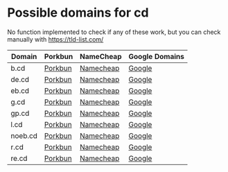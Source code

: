 # Possible domains for cd

No function implemented to check if any of these work, but you can check manually with https://tld-list.com/

| Domain | Porkbun | NameCheap | Google Domains |
|---|---|---|---|
| b.cd | [Porkbun](https://porkbun.com/checkout/search?prb=e814663da1&tlds=&idnLanguage=&search=search&q=b.cd) | [Namecheap](https://www.namecheap.com/domains/registration/results/?domain=b.cd) | [Google](https://domains.google.com/registrar/search?searchTerm=b.cd) |
| de.cd | [Porkbun](https://porkbun.com/checkout/search?prb=e814663da1&tlds=&idnLanguage=&search=search&q=de.cd) | [Namecheap](https://www.namecheap.com/domains/registration/results/?domain=de.cd) | [Google](https://domains.google.com/registrar/search?searchTerm=de.cd) |
| eb.cd | [Porkbun](https://porkbun.com/checkout/search?prb=e814663da1&tlds=&idnLanguage=&search=search&q=eb.cd) | [Namecheap](https://www.namecheap.com/domains/registration/results/?domain=eb.cd) | [Google](https://domains.google.com/registrar/search?searchTerm=eb.cd) |
| g.cd | [Porkbun](https://porkbun.com/checkout/search?prb=e814663da1&tlds=&idnLanguage=&search=search&q=g.cd) | [Namecheap](https://www.namecheap.com/domains/registration/results/?domain=g.cd) | [Google](https://domains.google.com/registrar/search?searchTerm=g.cd) |
| gp.cd | [Porkbun](https://porkbun.com/checkout/search?prb=e814663da1&tlds=&idnLanguage=&search=search&q=gp.cd) | [Namecheap](https://www.namecheap.com/domains/registration/results/?domain=gp.cd) | [Google](https://domains.google.com/registrar/search?searchTerm=gp.cd) |
| l.cd | [Porkbun](https://porkbun.com/checkout/search?prb=e814663da1&tlds=&idnLanguage=&search=search&q=l.cd) | [Namecheap](https://www.namecheap.com/domains/registration/results/?domain=l.cd) | [Google](https://domains.google.com/registrar/search?searchTerm=l.cd) |
| noeb.cd | [Porkbun](https://porkbun.com/checkout/search?prb=e814663da1&tlds=&idnLanguage=&search=search&q=noeb.cd) | [Namecheap](https://www.namecheap.com/domains/registration/results/?domain=noeb.cd) | [Google](https://domains.google.com/registrar/search?searchTerm=noeb.cd) |
| r.cd | [Porkbun](https://porkbun.com/checkout/search?prb=e814663da1&tlds=&idnLanguage=&search=search&q=r.cd) | [Namecheap](https://www.namecheap.com/domains/registration/results/?domain=r.cd) | [Google](https://domains.google.com/registrar/search?searchTerm=r.cd) |
| re.cd | [Porkbun](https://porkbun.com/checkout/search?prb=e814663da1&tlds=&idnLanguage=&search=search&q=re.cd) | [Namecheap](https://www.namecheap.com/domains/registration/results/?domain=re.cd) | [Google](https://domains.google.com/registrar/search?searchTerm=re.cd) |
